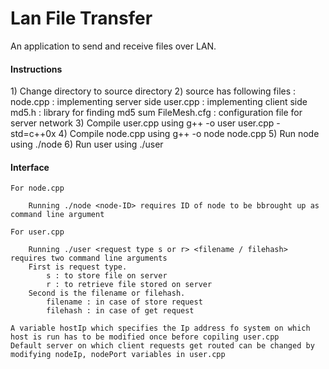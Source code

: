 <h1> Lan File Transfer </h1>
An application to send and receive files over LAN.

<h4> Instructions </h4>
	1) Change directory to source directory
	2) source has following files :
		node.cpp : implementing server side
		user.cpp : implementing client side
		md5.h : library for finding md5 sum
		FileMesh.cfg : configuration file for server network
	3) Compile user.cpp using
		g++ -o user user.cpp -std=c++0x
	4) Compile node.cpp using
		g++ -o node node.cpp
	5) Run node using 
		./node <node-ID>
	6) Run user using
		./user <request type s or r> <filename / filehash>

<h4> Interface </h4>

	For node.cpp

		Running ./node <node-ID> requires ID of node to be bbrought up as command line argument

	For user.cpp

		Running ./user <request type s or r> <filename / filehash> requires two command line arguments
		First is request type.
			s : to store file on server
			r : to retrieve file stored on server
		Second is the filename or filehash.
			filename : in case of store request
			filehash : in case of get request

	A variable hostIp which specifies the Ip address fo system on which host is run has to be modified once before copiling user.cpp
	Default server on which client requests get routed can be changed by modifying nodeIp, nodePort variables in user.cpp
